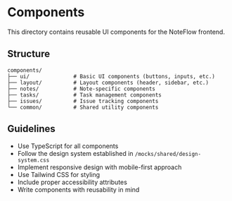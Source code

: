 # Components

This directory contains reusable UI components for the NoteFlow frontend.

## Structure

```
components/
├── ui/              # Basic UI components (buttons, inputs, etc.)
├── layout/          # Layout components (header, sidebar, etc.)
├── notes/           # Note-specific components
├── tasks/           # Task management components
├── issues/          # Issue tracking components
└── common/          # Shared utility components
```

## Guidelines

- Use TypeScript for all components
- Follow the design system established in `/mocks/shared/design-system.css`
- Implement responsive design with mobile-first approach
- Use Tailwind CSS for styling
- Include proper accessibility attributes
- Write components with reusability in mind